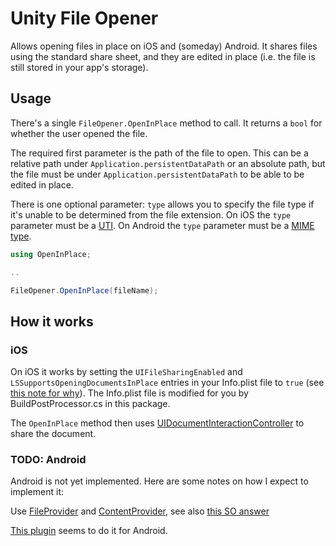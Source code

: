 # Unity File Opener

Allows opening files in place on iOS and (someday) Android. It shares files using the standard share sheet, and they are edited in place (i.e. the file is still stored in your app's storage).

## Usage

There's a single `FileOpener.OpenInPlace` method to call. It returns a `bool` for whether the user opened the file.

The required first parameter is the path of the file to open. This can be a relative path under `Application.persistentDataPath` or an absolute path, but the file must be under `Application.persistentDataPath` to be able to be edited in place.

There is one optional parameter: `type` allows you to specify the file type if it's unable to be determined from the file extension. On iOS the `type` parameter must be a [UTI](https://developer.apple.com/library/archive/documentation/FileManagement/Conceptual/understanding_utis/understand_utis_conc/understand_utis_conc.html). On Android the `type` parameter must be a [MIME type](https://developer.mozilla.org/en-US/docs/Web/HTTP/Basics_of_HTTP/MIME_types).

```c#
using OpenInPlace;

..

FileOpener.OpenInPlace(fileName);
```

## How it works

### iOS

On iOS it works by setting the `UIFileSharingEnabled` and `LSSupportsOpeningDocumentsInPlace` entries in your Info.plist file to `true` (see [this note for why](https://developer.apple.com/library/archive/documentation/General/Reference/InfoPlistKeyReference/Articles/iPhoneOSKeys.html#//apple_ref/doc/uid/TP40009252-SW20)). The Info.plist file is modified for you by BuildPostProcessor.cs in this package.

The `OpenInPlace` method then uses [UIDocumentInteractionController](https://developer.apple.com/documentation/uikit/uidocumentinteractioncontroller) to share the document.

### TODO: Android

Android is not yet implemented. Here are some notes on how I expect to implement it:

Use [FileProvider](https://developer.android.com/training/secure-file-sharing) and [ContentProvider](https://developer.android.com/guide/topics/providers/content-providers), see also [this SO answer](https://stackoverflow.com/questions/3883211/how-to-store-large-blobs-in-an-android-content-provider/4336013#4336013)

[This plugin](https://github.com/Mihail5412/Unity-Android-Files-Opener) seems to do it for Android.
